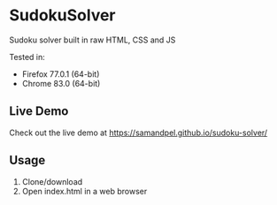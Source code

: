 # SudokuSolver
Sudoku solver built in raw HTML, CSS and JS

Tested in:
 - Firefox 77.0.1 (64-bit)
 - Chrome 83.0 (64-bit)

## Live Demo
Check out the live demo at https://samandpel.github.io/sudoku-solver/

## Usage
1. Clone/download
2. Open index.html in a web browser

